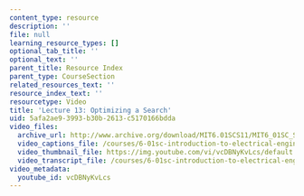 ```yaml
---
content_type: resource
description: ''
file: null
learning_resource_types: []
optional_tab_title: ''
optional_text: ''
parent_title: Resource Index
parent_type: CourseSection
related_resources_text: ''
resource_index_text: ''
resourcetype: Video
title: 'Lecture 13: Optimizing a Search'
uid: 5afa2ae9-3993-b30b-2613-c5170166bdda
video_files:
  archive_url: http://www.archive.org/download/MIT6.01SCS11/MIT6_01SC_S11_lec13_300k.mp4
  video_captions_file: /courses/6-01sc-introduction-to-electrical-engineering-and-computer-science-i-spring-2011/5b20e641a851523384e21130234a36d3_vcDBNyKvLcs.vtt
  video_thumbnail_file: https://img.youtube.com/vi/vcDBNyKvLcs/default.jpg
  video_transcript_file: /courses/6-01sc-introduction-to-electrical-engineering-and-computer-science-i-spring-2011/e73110ccec849d522eb4457d736bfe20_vcDBNyKvLcs.pdf
video_metadata:
  youtube_id: vcDBNyKvLcs
---
```

